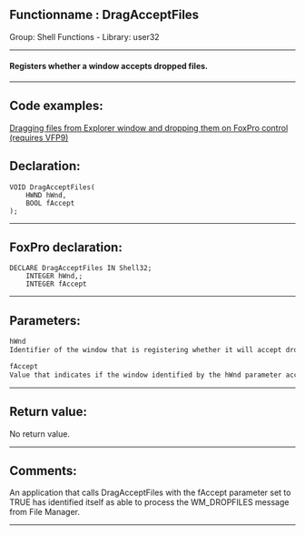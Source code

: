 <link rel="stylesheet" type="text/css" href="../../css/win32api.css">  
<link rel="stylesheet" href="https://cdnjs.cloudflare.com/ajax/libs/font-awesome/4.7.0/css/font-awesome.min.css">

## Functionname : DragAcceptFiles
Group: Shell Functions - Library: user32    
***  


#### Registers whether a window accepts dropped files.
***  


## Code examples:
[Dragging files from Explorer window and dropping them on FoxPro control (requires VFP9)](../../samples/sample_323.md)  

## Declaration:
```foxpro  
VOID DragAcceptFiles(
	HWND hWnd,
	BOOL fAccept
);  
```  
***  


## FoxPro declaration:
```foxpro  
DECLARE DragAcceptFiles IN Shell32;
	INTEGER hWnd,;
	INTEGER fAccept  
```  
***  


## Parameters:
```txt  
hWnd
Identifier of the window that is registering whether it will accept dropped files.

fAccept
Value that indicates if the window identified by the hWnd parameter accepts dropped files.  
```  
***  


## Return value:
No return value. 
  
***  


## Comments:
An application that calls DragAcceptFiles with the fAccept parameter set to TRUE has identified itself as able to process the WM_DROPFILES message from File Manager.   
  
***  

